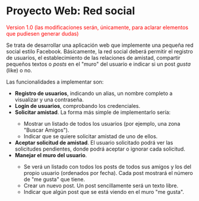 <h1>Proyecto Web: Red social</h1>
<p><span style="color: #ff0000;">Version 1.0 (las modificaciones ser&aacute;n, &uacute;nicamente, para aclarar elementos que pudiesen generar dudas)</span></p>
<p>Se trata de desarrollar una aplicaci&oacute;n web que implemente una peque&ntilde;a red social estilo Facebook. B&aacute;sicamente, la red social deber&aacute; permitir el registro de usuarios, el establecimiento de las relaciones de amistad, compartir peque&ntilde;os textos o <em>posts</em> en el "muro" del usuario e indicar si un post <em>gusta</em> (like) o no.</p>
<p>Las funcionalidades a implementar son:</p>
<ul>
<li><strong>Registro de usuarios</strong>, indicando un alias, un nombre completo a visualizar y una contrase&ntilde;a.</li>
<li><strong>Login de usuarios</strong>, comprobando los credenciales.</li>
<li><strong>Solicitar amistad</strong>. La forma m&aacute;s simple de implementarlo ser&iacute;a:</li>
<ul>
<li>Mostrar un listado de todos los usuarios (por ejemplo, una zona "Buscar Amigos").</li>
<li>Indicar que se quiere solicitar amistad de uno de ellos.</li>
</ul>
<li><strong>Aceptar solicitud de amistad</strong>. El usuario solicitado podr&aacute; ver las solicitudes pendientes, donde podr&aacute; aceptar o ignorar cada solicitud.</li>
<li><strong>Manejar el muro del usuario</strong>.</li>
<ul>
<li>Se ver&aacute; un listado con todos los posts de todos sus amigos y los del propio usuario (ordenados por fecha). Cada post mostrar&aacute; el n&uacute;mero de "me gusta" que tiene.</li>
<li>Crear un nuevo post. Un post sencillamente ser&aacute; un texto libre.</li>
<li>Indicar que alg&uacute;n post que se est&aacute; viendo en el muro "me gusta".</li>
</ul>
